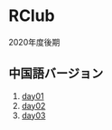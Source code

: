 # RClub 

2020年度後期

##  中国語バージョン

1. [day01](day01.html)
1. [day02](https://opueco.github.io/rclub-slides/2020ch/day02)
1. [day03](https://opueco.github.io/rclub-slides/2020ch/day03.html)